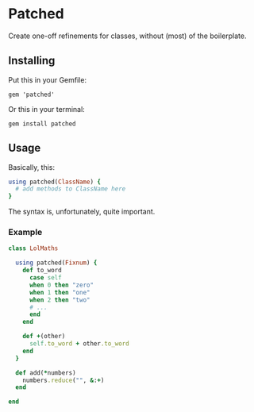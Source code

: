 # Patched

Create one-off refinements for classes, without (most) of the boilerplate.

## Installing

Put this in your Gemfile:

```shell
gem 'patched'
```

Or this in your terminal:

```shell
gem install patched
```

## Usage

Basically, this:

```ruby
using patched(ClassName) {
  # add methods to ClassName here
}
```

The syntax is, unfortunately, quite important.

### Example

```ruby
class LolMaths

  using patched(Fixnum) {
    def to_word
      case self
      when 0 then "zero"
      when 1 then "one"
      when 2 then "two"
      # ...
      end
    end

    def +(other)
      self.to_word + other.to_word
    end
  }

  def add(*numbers)
    numbers.reduce("", &:+)
  end

end
```
